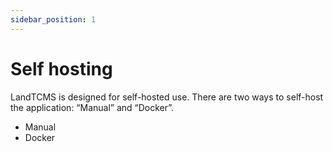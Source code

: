 ```yaml
---
sidebar_position: 1
---
```


# Self hosting

LandTCMS is designed for self-hosted use. There are two ways to self-host the application: “Manual” and “Docker”.

- Manual
- Docker
